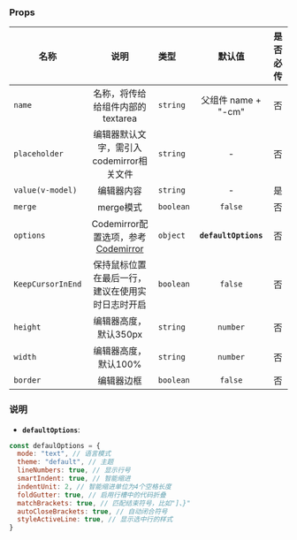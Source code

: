 ### Props
| 名称        | 说明  | 类型  | 默认值  | 是否必传  |
| ------ |:------------------:| :--------|:------:|:------:|
| `name`  | 名称，将传给给组件内部的 textarea |   `string` | 父组件 name + "-cm" | 否 |
| `placeholder`  | 编辑器默认文字，需引入codemirror相关文件 | `string` | - | 否 |
| `value(v-model)` | 编辑器内容 | `string` |  -  |  是  |
| `merge`  | merge模式 | `boolean` | `false` | 否 |
| `options`  | Codemirror配置选项，参考[Codemirror](https://codemirror.net/doc/manual.html#config) | `object` | **`defaultOptions`** | 否 |
| `KeepCursorInEnd`  | 保持鼠标位置在最后一行，建议在使用实时日志时开启 | `boolean` | `false` | 否 |
| `height`  | 编辑器高度，默认350px | `string` | `number`  | 否 |
| `width`  | 编辑器高度，默认100% | `string` | `number` | 否 |
| `border`  | 编辑器边框 | `boolean` | `false` | 否 |

### 说明
- **`defaultOptions`**:

```js
const defaulOptions = {
  mode: "text", // 语言模式
  theme: "default", // 主题
  lineNumbers: true, // 显示行号
  smartIndent: true, // 智能缩进
  indentUnit: 2, // 智能缩进单位为4个空格长度
  foldGutter: true, // 启用行槽中的代码折叠
  matchBrackets: true, // 匹配结束符号，比如"]、}"
  autoCloseBrackets: true, // 自动闭合符号
  styleActiveLine: true, // 显示选中行的样式
}
```